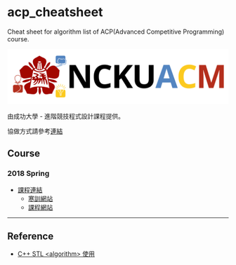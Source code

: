 # acp_cheatsheet
Cheat sheet for algorithm list of ACP(Advanced Competitive Programming) course.

![](./res/nckuacm_banner.png)

由成功大學 - 進階競技程式設計課程提供。

協做方式請參考[連結](HOW_TO_USE.md)

## Course

### 2018 Spring

* [課程連結](2018_Spring/)
    * [寒訓網站](https://toolbuddy.github.io/acp_cheatsheet/2018_spring/index.html)
    * [課程網站](https://toolbuddy.github.io/acp_cheatsheet/2018_spring/course.html)

---

## Reference

* [C++ STL \<algorithm\> 使用](http://www.cplusplus.com/reference/algorithm/)
